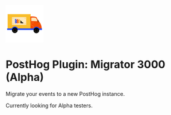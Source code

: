 
<img src="logo.png" width="100px" />

# PostHog Plugin: Migrator 3000 (Alpha)

Migrate your events to a new PostHog instance.

Currently looking for Alpha testers.
